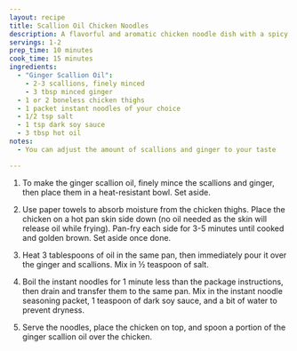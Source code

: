 ```yaml
---
layout: recipe
title: Scallion Oil Chicken Noodles
description: A flavorful and aromatic chicken noodle dish with a spicy kick
servings: 1-2
prep_time: 10 minutes
cook_time: 15 minutes
ingredients:
  - "Ginger Scallion Oil":
    - 2-3 scallions, finely minced
    - 3 tbsp minced ginger
  - 1 or 2 boneless chicken thighs
  - 1 packet instant noodles of your choice
  - 1/2 tsp salt
  - 1 tsp dark soy sauce
  - 3 tbsp hot oil
notes:
  - You can adjust the amount of scallions and ginger to your taste

---
```


1. To make the ginger scallion oil, finely mince the scallions and ginger, then place them in a heat-resistant bowl. Set aside.

2. Use paper towels to absorb moisture from the chicken thighs. Place the chicken on a hot pan skin side down (no oil needed as the skin will release oil while frying). Pan-fry each side for 3-5 minutes until cooked and golden brown. Set aside once done.

3. Heat 3 tablespoons of oil in the same pan, then immediately pour it over the ginger and scallions. Mix in ½ teaspoon of salt.

4. Boil the instant noodles for 1 minute less than the package instructions, then drain and transfer them to the same pan. Mix in the instant noodle seasoning packet, 1 teaspoon of dark soy sauce, and a bit of water to prevent dryness.

5. Serve the noodles, place the chicken on top, and spoon a portion of the ginger scallion oil over the chicken.
